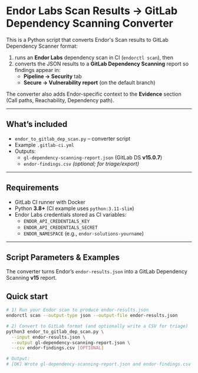 # Endor Labs Scan Results → GitLab Dependency Scanning Converter

This is a Python script that converts Endor's Scan results to GitLab Dependency Scanner format:

1) runs an **Endor Labs** dependency scan in CI (`endorctl scan`), then  
2) converts the JSON results to a **GitLab Dependency Scanning** report so findings appear in:
   - **Pipeline → Security** tab
   - **Secure → Vulnerability report** (on the default branch)

The converter also adds Endor-specific context to the **Evidence** section (Call paths, Reachability, Dependency path).

---

## What’s included

- `endor_to_gitlab_dep_scan.py` – converter script
- Example `.gitlab-ci.yml`
- Outputs:
  - `gl-dependency-scanning-report.json` (GitLab DS **v15.0.7**)
  - `endor-findings.csv` *(optional; for triage/export)*

---

## Requirements

- GitLab CI runner with Docker
- Python **3.8+** (CI example uses `python:3.11-slim`)
- Endor Labs credentials stored as CI variables:
  - `ENDOR_API_CREDENTIALS_KEY`
  - `ENDOR_API_CREDENTIALS_SECRET`
  - `ENDOR_NAMESPACE` (e.g., `endor-solutions-yourname`)

---

## Script Parameters & Examples

The converter turns Endor’s `endor-results.json` into a GitLab Dependency Scanning **v15** report.

## Quick start

```bash
# 1) Run your Endor scan to produce endor-results.json
endorctl scan --output-type json --output-file endor-results.json

# 2) Convert to GitLab format (and optionally write a CSV for triage)
python3 endor_to_gitlab_dep_scan.py \
  --input endor-results.json \
  --output gl-dependency-scanning-report.json \
  --csv endor-findings.csv [OPTIONAL]

# Output:
# [OK] Wrote gl-dependency-scanning-report.json and endor-findings.csv



